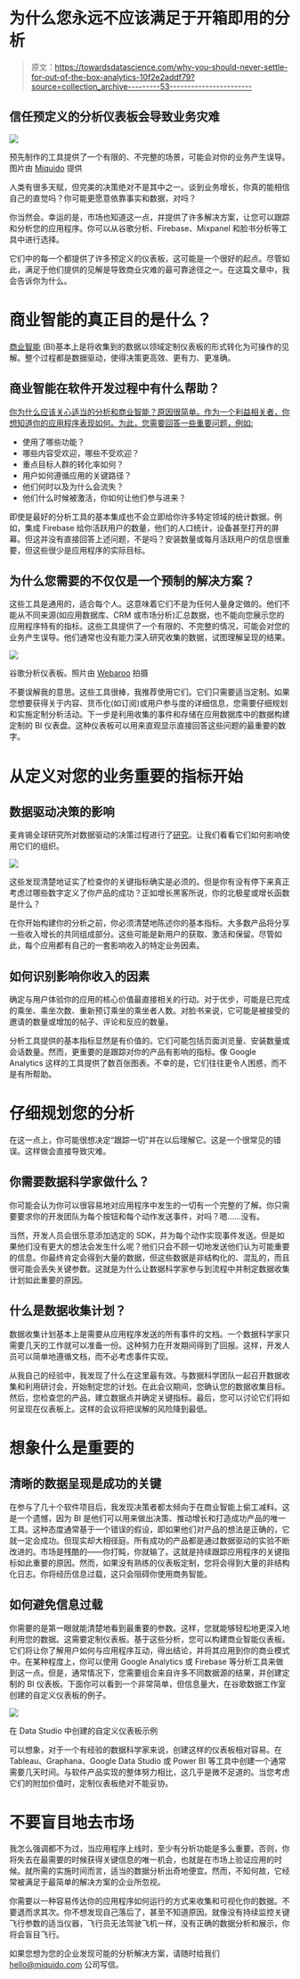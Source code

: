 # 为什么您永远不应该满足于开箱即用的分析

> 原文：<https://towardsdatascience.com/why-you-should-never-settle-for-out-of-the-box-analytics-10f2e2addf79?source=collection_archive---------53----------------------->

## 信任预定义的分析仪表板会导致业务灾难

![](img/f67ed6627c3e564c18b472237ae68bbf.png)

预先制作的工具提供了一个有限的、不完整的场景，可能会对你的业务产生误导。图片由 [Miquido](https://www.miquido.com/) 提供

人类有很多天赋，但完美的决策绝对不是其中之一。谈到业务增长，你真的能相信自己的直觉吗？你可能更愿意依靠事实和数据，对吗？

你当然会。幸运的是，市场也知道这一点，并提供了许多解决方案，让您可以跟踪和分析您的应用程序。你可以从谷歌分析、Firebase、Mixpanel 和脸书分析等工具中进行选择。

它们中的每一个都提供了许多预定义的仪表板，这可能是一个很好的起点。尽管如此，满足于他们提供的见解是导致商业灾难的最可靠途径之一。在这篇文章中，我会告诉你为什么。

# 商业智能的真正目的是什么？

[商业智能](https://www.miquido.com/blog/business-intelligence-pipeline-aws-case-study/) (BI)基本上是将收集到的数据以领域定制仪表板的形式转化为可操作的见解。整个过程都是数据驱动，使得决策更高效、更有力、更准确。

## 商业智能在软件开发过程中有什么帮助？

[你为什么应该关心适当的分析和商业智能？原因很简单。作为一个利益相关者，你想知道你的应用程序表现如何。为此，您需要回答一些重要问题，例如:](https://www.miquido.com/blog/business-oriented-data-science/)

*   使用了哪些功能？
*   哪些内容受欢迎，哪些不受欢迎？
*   重点目标人群的转化率如何？
*   用户如何遵循应用的关键路径？
*   他们何时以及为什么会流失？
*   他们什么时候被激活，你如何让他们参与进来？

即使是最好的分析工具的基本集成也不会立即给你许多特定领域的统计数据。例如，集成 Firebase 给你活跃用户的数量，他们的人口统计，设备甚至打开的屏幕。但这并没有直接回答上述问题，不是吗？安装数量或每月活跃用户的信息很重要，但这些很少是应用程序的实际目标。

## 为什么您需要的不仅仅是一个预制的解决方案？

这些工具是通用的，适合每个人。这意味着它们不是为任何人量身定做的。他们不能从不同来源(如应用数据库、CRM 或市场分析)汇总数据，也不能向您展示您的应用程序特有的指标。这些工具提供了一个有限的、不完整的情况，可能会对您的业务产生误导。他们通常也没有能力深入研究收集的数据，试图理解呈现的结果。

![](img/0f406d5c2e28764d9ab55a0d6862ccdd.png)

谷歌分析仪表板。照片由 [Webaroo](https://unsplash.com/@webaroo?utm_source=unsplash&utm_medium=referral&utm_content=creditCopyText) 拍摄

不要误解我的意思。这些工具很棒，我推荐使用它们。它们只需要适当定制。如果您想要获得关于内容、货币化(如订阅)或用户参与度的详细信息，您需要仔细规划和实施定制分析活动。下一步是利用收集的事件和存储在应用数据库中的数据构建定制的 BI 仪表盘。这种仪表板可以用来直观显示直接回答这些问题的最重要的数字。

# 从定义对您的业务重要的指标开始

## 数据驱动决策的影响

麦肯锡全球研究所对数据驱动的决策过程进行了[研究](https://www.mckinsey.com/business-functions/mckinsey-analytics/our-insights/the-age-of-analytics-competing-in-a-data-driven-world)。让我们看看它们如何影响使用它们的组织。

![](img/cb06f7d33f67877d52490c9712f582fa.png)

这些发现清楚地证实了检查你的关键指标确实是必须的。但是你有没有停下来真正考虑过哪些数字定义了你产品的成功？正如增长黑客所说，你的北极星或增长函数是什么？

在你开始构建你的分析之前，你必须清楚地陈述你的基本指标。大多数产品将分享一些收入增长的共同组成部分。这些可能是新用户的获取、激活和保留。尽管如此，每个应用都有自己的一套影响收入的特定业务因素。

## 如何识别影响你收入的因素

确定与用户体验你的应用的核心价值最直接相关的行动。对于优步，可能是已完成的乘坐、乘坐次数、重新预订乘坐的乘坐者人数。对脸书来说，它可能是被接受的邀请的数量或增加的帖子、评论和反应的数量。

分析工具提供的基本指标显然是有价值的。它们可能包括页面浏览量、安装数量或会话数量。然而，更重要的是跟踪对你的产品有影响的指标。像 Google Analytics 这样的工具提供了数百张图表。不幸的是，它们往往更令人困惑，而不是有所帮助。

# 仔细规划您的分析

在这一点上，你可能很想决定“跟踪一切”并在以后理解它。这是一个很常见的错误。这样做会直接导致灾难。

## 你需要数据科学家做什么？

你可能会认为你可以很容易地对应用程序中发生的一切有一个完整的了解。你只需要要求你的开发团队为每个按钮和每个动作发送事件，对吗？嗯……没有。

当然，开发人员会很乐意添加选定的 SDK，并为每个动作实现事件发送。但是如果他们没有更大的想法会发生什么呢？他们只会不顾一切地发送他们认为可能重要的信息。你最终肯定会得到大量的数据，但这些数据是非结构化的、混乱的，而且很可能会丢失关键参数。这就是为什么让数据科学家参与到流程中并制定数据收集计划如此重要的原因。

## 什么是数据收集计划？

数据收集计划基本上是需要从应用程序发送的所有事件的文档。一个数据科学家只需要几天的工作就可以准备一份。这种努力在开发期间得到了回报。这样，开发人员可以简单地遵循文档，而不必考虑事件实现。

从我自己的经验中，我发现了什么在这里最有效。与数据科学团队一起召开数据收集和利用研讨会，开始制定您的计划。在此会议期间，您确认您的数据收集目标。然后，您检查您的产品，建立数据点并确定关键指标。最后，您可以讨论它们将如何呈现在仪表板上。这样的会议将把误解的风险降到最低。

# 想象什么是重要的

## 清晰的数据呈现是成功的关键

在参与了几十个软件项目后，我发现决策者都太倾向于在商业智能上偷工减料。这是一个遗憾，因为 BI 是他们可以用来做出决策、推动增长和打造成功产品的唯一工具。这种态度通常基于一个错误的假设，即如果他们对产品的想法是正确的，它就一定会成功。但现实却大相径庭。所有成功的产品都是通过数据驱动的实验不断改进的。市场是残酷的——你打盹，你就输了。这就是持续跟踪应用程序的关键指标如此重要的原因。然而，如果没有熟练的仪表板定制，您将会得到大量的非结构化日志。你将经历信息过载，这只会阻碍你使用商务智能。

## 如何避免信息过载

你需要的是第一眼就能清楚地看到最重要的参数。这样，您就能够轻松地更深入地利用您的数据。这需要定制仪表板。基于这些分析，您可以构建商业智能仪表板。它们将让你了解用户如何与应用程序互动，得出结论，并将其应用到你的商业模式中。在某种程度上，你可以使用 Google Analytics 或 Firebase 等分析工具来做到这一点。但是，通常情况下，您需要组合来自许多不同数据源的结果，并创建定制的 BI 仪表板。下面你可以看到一个非常简单，但信息量大，在谷歌数据工作室创建的自定义仪表板的例子。

![](img/f856081f0133d49ad45f339ddb922fbc.png)

在 Data Studio 中创建的自定义仪表板示例

可以想象，对于一个有经验的数据科学家来说，创建这样的仪表板相对容易。在 Tableau、Graphana、Google Data Studio 或 Power BI 等工具中创建一个通常需要几天时间。与软件产品实现的整体努力相比，这几乎是微不足道的。当您考虑它们的附加价值时，定制仪表板绝对不能妥协。

# 不要盲目地去市场

我怎么强调都不为过，当应用程序上线时，至少有分析功能是多么重要。否则，你将失去在最需要的时候获得关键信息的唯一机会，也就是在市场上验证应用的时候。就所需的实施时间而言，适当的数据分析出奇地便宜。然而，不知何故，它经常被满足于最简单的解决方案的企业所忽视。

你需要以一种容易传达你的应用程序如何运行的方式来收集和可视化你的数据。不要退而求其次。你不想发现自己落后了，甚至不知道原因。就像没有持续监控关键飞行参数的适当仪器，飞行员无法驾驶飞机一样，没有正确的数据分析和展示，你将会盲目飞行。

如果您想为您的企业发现可能的分析解决方案，请随时给我们 hello@miquido.com 公司写信。
